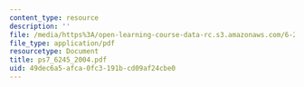 ```yaml
---
content_type: resource
description: ''
file: /media/https%3A/open-learning-course-data-rc.s3.amazonaws.com/6-245-multivariable-control-systems-spring-2004/49dec6a5afca0fc3191bcd09af24cbe0_ps7_6245_2004.pdf
file_type: application/pdf
resourcetype: Document
title: ps7_6245_2004.pdf
uid: 49dec6a5-afca-0fc3-191b-cd09af24cbe0
---
```

